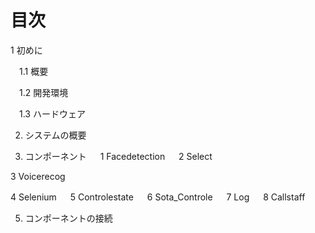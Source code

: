 # 目次
1 初めに

　1.1 概要
 
　1.2 開発環境
 
　1.3 ハードウェア
 
 2. システムの概要

 3. コンポーネント
　
  1 Facedetection
　
  2 Select

  3 Voicerecog
 
  4 Selenium
　
  5 Controlestate
　
  6 Sota_Controle
　
  7 Log
　
  8 Callstaff

5. コンポーネントの接続


